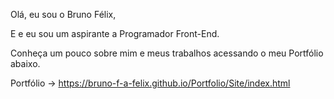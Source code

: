 Olá, eu sou o Bruno Félix,

E e eu sou um aspirante a Programador Front-End.

Conheça um pouco sobre mim e meus trabalhos acessando o meu Portfólio abaixo.

</strong>Portfólio -> </strong></a>https://bruno-f-a-felix.github.io/Portfolio/Site/index.html</a>
